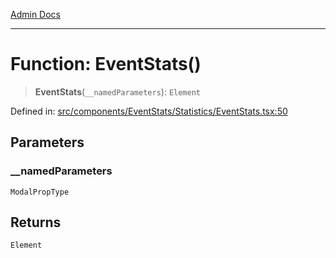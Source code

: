 [Admin Docs](/)

***

# Function: EventStats()

> **EventStats**(`__namedParameters`): `Element`

Defined in: [src/components/EventStats/Statistics/EventStats.tsx:50](https://github.com/PalisadoesFoundation/talawa-admin/blob/main/src/components/EventStats/Statistics/EventStats.tsx#L50)

## Parameters

### \_\_namedParameters

`ModalPropType`

## Returns

`Element`
